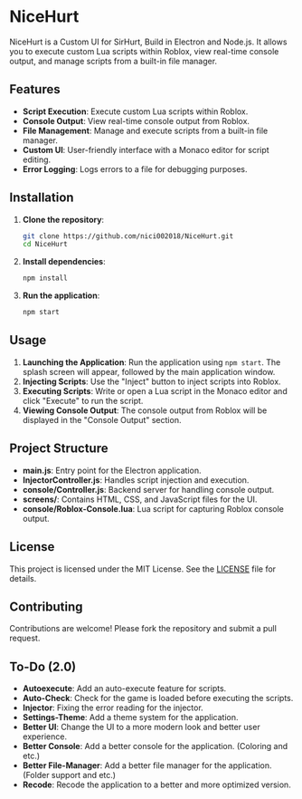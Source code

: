 # NiceHurt

NiceHurt is a Custom UI for SirHurt, Build in Electron and Node.js. It allows you to execute custom Lua scripts within Roblox, view real-time console output, and manage scripts from a built-in file manager.

## Features

- **Script Execution**: Execute custom Lua scripts within Roblox.
- **Console Output**: View real-time console output from Roblox.
- **File Management**: Manage and execute scripts from a built-in file manager.
- **Custom UI**: User-friendly interface with a Monaco editor for script editing.
- **Error Logging**: Logs errors to a file for debugging purposes.

## Installation

1. **Clone the repository**:

   ```bash
   git clone https://github.com/nici002018/NiceHurt.git
   cd NiceHurt
   ```

2. **Install dependencies**:

   ```bash
   npm install
   ```

3. **Run the application**:
   ```bash
   npm start
   ```

## Usage

1. **Launching the Application**: Run the application using `npm start`. The splash screen will appear, followed by the main application window.
2. **Injecting Scripts**: Use the "Inject" button to inject scripts into Roblox.
3. **Executing Scripts**: Write or open a Lua script in the Monaco editor and click "Execute" to run the script.
4. **Viewing Console Output**: The console output from Roblox will be displayed in the "Console Output" section.

## Project Structure

- **main.js**: Entry point for the Electron application.
- **InjectorController.js**: Handles script injection and execution.
- **console/Controller.js**: Backend server for handling console output.
- **screens/**: Contains HTML, CSS, and JavaScript files for the UI.
- **console/Roblox-Console.lua**: Lua script for capturing Roblox console output.

## License

This project is licensed under the MIT License. See the [LICENSE](./LICENSE) file for details.

## Contributing

Contributions are welcome! Please fork the repository and submit a pull request.

## To-Do (2.0)

- **Autoexecute**: Add an auto-execute feature for scripts.
- **Auto-Check**: Check for the game is loaded before executing the scripts.
- **Injector**: Fixing the error reading for the injector.
- **Settings-Theme**: Add a theme system for the application.
- **Better UI**: Change the UI to a more modern look and better user experience.
- **Better Console**: Add a better console for the application. (Coloring and etc.)
- **Better File-Manager**: Add a better file manager for the application. (Folder support and etc.)
- **Recode**: Recode the application to a better and more optimized version.
